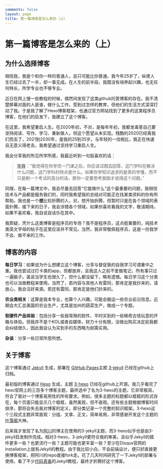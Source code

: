 ```yaml
---
comments: false
layout: page
title: 第一篇博客是怎么来的（上）
---
```


# 第一篇博客是怎么来的（上）

## 为什么选择博客

相信我，我是个和你一样的普通人，且只可能比你普通。我今年25岁了，纵使人生已经过去了一半，却一事无成。在人生的前半段，我既没有培养起兴趣，也无任何特长，所学专业也不够专业。

近日在网上搜一些教程的时候，偶然间发现了这类github托管博客的存在。我不清楚屏幕对面的人是谁，做什么工作，受到过怎样的教育，但他们的生活方式深深打动了我。于是我了解了Hexo博客框架，也通过官方网站找到了更多的这类程序员博客，在他们的启发下，我建立了这个博客。

在这里，我希望重启人生。在2020年初，不对，是每年年初，我都发毒誓自己要坚持阅读、写作、学习、重新做人，但这个愿望从未实现。残酷的2020已经离我们而去了，2021到2030年，是我的25到35岁。与年轻的一伐相比，我正在快速且无意义得老去，我希望通过坚持学习重启人生。

我会分享我的所见所学所感，我最近听到一句挺喜欢的话：

> [毕导](https://www.bilibili.com/video/BV1ny4y1S7rs)：“我觉得在你学完一门课之后，你应该试图去回答，这门学科在解决什么问题，这门学科的特点是什么。如果你学知识追求的是真的学懂，而不只是刷一个考试的高分的话，那你一定要思考我刚才说得这个问题。”

同理，在每一篇博文中，我会尽量去回答“它能做什么”这个最重要的问题，我相信技术与产品都是服务我们的，同时我希望我的总结对可能正在找某类资料的你有所帮助。我也是一个**想**比较折腾的人，对，想开始折腾，但暂时只是在各个领域的表面扑腾，接下来的日子，我会涉猎各个领域，如果你喜欢看我的文字，敬请期待。如果不喜欢看，我自说自话乐在其中。

我质疑，凭什么这类博客是程序员的专场？我不是程序员，这点挺重要的，纯技术类英文字母的帖子在这里应该并不常见。当然，我非常敬佩程序员，这是一份我学不会、做不来的工作。

## 博客的内容

**每日学习**：如果说为什么想建立这个博客，分享与督促我的自我学习可谓重中之重。我也尝试过打卡类的app，但都放弃，且我这人之前不爱做笔记，所有事只过一遍脑子。虽说当学生也很久了，但什么都没留下，略有遗憾。每日学习这个分类也可以当做教程来使用。当然了，若内容与其他人有雷同，那肯定是我抄来的，请放心，我会注好来源。若还有雷同，那肯定是他们抄来的。

**农业类相关**：这算是我本专业，也算个人兴趣，可能会搬运一些农业前沿信息。近期会大汇总美国的农业生产，尤其是加州的蔬菜生产，做成一个专题。

**软硬件产品体验**：包括分享一些我常用的软件、平时买到的一些稀奇古怪玩意的开箱与体验。但我并不是个KOL或者自媒体，财力十分有限，没做出购买决定前我都会纠结很久，因此我自认为买到手的东西略为刚需实用。

**杂谈**：分享一些日常所思所想。

## 关于博客

这个博客通过 [Jekyll](https://jekyllrb.com/) 生成，部署在 [GitHub Pages](https://pages.github.com/)主题 [3-jekyll](https://github.com/P233/3-Jekyll) 已经在github上归档。

最初版的博客通过 [Hexo](https://hexo.io/) 生成，主题 [3-hexo](https://github.com/yelog/hexo-theme-3-hexo) 已经在github上开源。我几乎看完了hexo官网上的三百多个博客主题，最终选中了名为3-hexo的主题，它非常极简，符合了我对一个博客易用性的所有要求。例如，很多主题的标题都以框框的形式存在，每个页面只能显示几个框框，虽然美观，但不直观。还有些主题根据博客时间排序，那将会失去我对博客的定义，即分类记录一个完整的知识框架。3-hexo这个三段式主题非常直观：分组、文章、正文，简单易用，非常感谢开发这个主题的[叶落阁](https://yelog.org)大神。

后来我才发现了名为[阿川](achuan.io)的博主在使用的3-jekyll主题，而3-hexo似乎也是由3-jekyll启发制作完成。相对3-hexo，3-jekyll更符合我的审美，且似乎Jekyll的插件更多一些？也更流行一些？主题可能也更丰富一些？至少在Disqus官网的installation上就有Jekyll的教程。由于我比较小白，不会前端设计，便只好直接更换博客框架，把阿川的repo直接fork走。花了几天时间研究了一下Jekyll的部署与使用，看了不少[代码真香](https://www.youtube.com/c/biezhi/featured)的Jekyll教程，最终才折腾好这个博客。